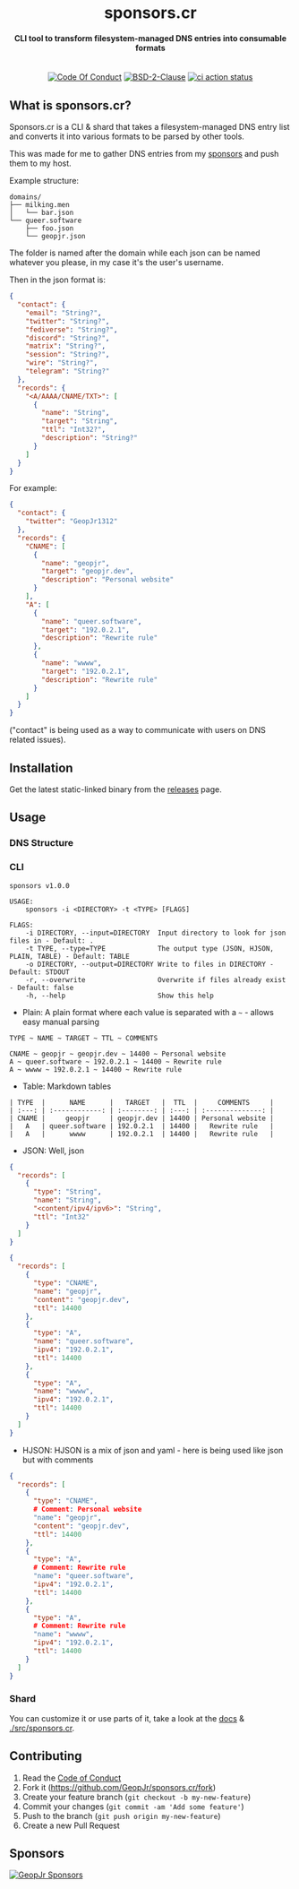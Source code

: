<h1 align="center">sponsors.cr</h1>
<h4 align="center">CLI tool to transform filesystem-managed DNS entries into consumable formats</h4>
<p align="center">
  <br />
    <a href="https://github.com/GeopJr/sponsors.cr/blob/main/CODE_OF_CONDUCT.md"><img src="https://img.shields.io/badge/Contributor%20Covenant-v2.1-ffffff.svg?style=for-the-badge&labelColor=000000" alt="Code Of Conduct" /></a>
    <a href="https://github.com/GeopJr/sponsors.cr/blob/main/LICENSE"><img src="https://img.shields.io/badge/LICENSE-BSD--2--Clause-ffffff.svg?style=for-the-badge&labelColor=000000" alt="BSD-2-Clause" /></a>
    <a href="https://github.com/GeopJr/sponsors.cr/actions"><img src="https://img.shields.io/github/workflow/status/geopjr/sponsors.cr/Specs%20&%20Lint/main?labelColor=000000&style=for-the-badge" alt="ci action status" /></a>
</p>

## What is sponsors.cr?

Sponsors.cr is a CLI & shard that takes a filesystem-managed DNS entry list and converts it into various formats to be parsed by other tools.

This was made for me to gather DNS entries from my [sponsors](https://github.com/sponsors/GeopJr) and push them to my host.

Example structure:

```tree
domains/
├── milking.men
│   └── bar.json
└── queer.software
    ├── foo.json
    └── geopjr.json
```

The folder is named after the domain while each json can be named whatever you please, in my case it's the user's username.

Then in the json format is:

```json
{
  "contact": {
    "email": "String?",
    "twitter": "String?",
    "fediverse": "String?",
    "discord": "String?",
    "matrix": "String?",
    "session": "String?",
    "wire": "String?",
    "telegram": "String?"
  },
  "records": {
    "<A/AAAA/CNAME/TXT>": [
      {
        "name": "String",
        "target": "String",
        "ttl": "Int32?",
        "description": "String?"
      }
    ]
  }
}
```

For example:

```json
{
  "contact": {
    "twitter": "GeopJr1312"
  },
  "records": {
    "CNAME": [
      {
        "name": "geopjr",
        "target": "geopjr.dev",
        "description": "Personal website"
      }
    ],
    "A": [
      {
        "name": "queer.software",
        "target": "192.0.2.1",
        "description": "Rewrite rule"
      },
      {
        "name": "wwww",
        "target": "192.0.2.1",
        "description": "Rewrite rule"
      }
    ]
  }
}
```

("contact" is being used as a way to communicate with users on DNS related issues).

## Installation

Get the latest static-linked binary from the [releases](https://github.com/GeopJr/sponsors.cr/releases/latest) page.

## Usage

### DNS Structure

### CLI

```crystal
sponsors v1.0.0

USAGE:
    sponsors -i <DIRECTORY> -t <TYPE> [FLAGS]

FLAGS:
    -i DIRECTORY, --input=DIRECTORY  Input directory to look for json files in - Default: .
    -t TYPE, --type=TYPE             The output type (JSON, HJSON, PLAIN, TABLE) - Default: TABLE
    -o DIRECTORY, --output=DIRECTORY Write to files in DIRECTORY - Default: STDOUT
    -r, --overwrite                  Overwrite if files already exist - Default: false
    -h, --help                       Show this help
```

- Plain: A plain format where each value is separated with a `~` - allows easy manual parsing

```
TYPE ~ NAME ~ TARGET ~ TTL ~ COMMENTS
```

```
CNAME ~ geopjr ~ geopjr.dev ~ 14400 ~ Personal website
A ~ queer.software ~ 192.0.2.1 ~ 14400 ~ Rewrite rule
A ~ wwww ~ 192.0.2.1 ~ 14400 ~ Rewrite rule
```

- Table: Markdown tables

```
| TYPE  |      NAME      |   TARGET   |  TTL  |     COMMENTS     |
| :---: | :------------: | :--------: | :---: | :--------------: |
| CNAME |     geopjr     | geopjr.dev | 14400 | Personal website |
|   A   | queer.software | 192.0.2.1  | 14400 |   Rewrite rule   |
|   A   |      wwww      | 192.0.2.1  | 14400 |   Rewrite rule   |
```

- JSON: Well, json

```json
{
  "records": [
    {
      "type": "String",
      "name": "String",
      "<content/ipv4/ipv6>": "String",
      "ttl": "Int32"
    }
  ]
}
```

```json
{
  "records": [
    {
      "type": "CNAME",
      "name": "geopjr",
      "content": "geopjr.dev",
      "ttl": 14400
    },
    {
      "type": "A",
      "name": "queer.software",
      "ipv4": "192.0.2.1",
      "ttl": 14400
    },
    {
      "type": "A",
      "name": "wwww",
      "ipv4": "192.0.2.1",
      "ttl": 14400
    }
  ]
}
```

- HJSON: HJSON is a mix of json and yaml - here is being used like json but with comments

```json
{
  "records": [
    {
      "type": "CNAME",
      # Comment: Personal website
      "name": "geopjr",
      "content": "geopjr.dev",
      "ttl": 14400
    },
    {
      "type": "A",
      # Comment: Rewrite rule
      "name": "queer.software",
      "ipv4": "192.0.2.1",
      "ttl": 14400
    },
    {
      "type": "A",
      # Comment: Rewrite rule
      "name": "wwww",
      "ipv4": "192.0.2.1",
      "ttl": 14400
    }
  ]
}
```

### Shard

You can customize it or use parts of it, take a look at the [docs](https://geopjr.github.io/sponsors.cr/) & [./src/sponsors.cr](./src/sponsors.cr).

## Contributing

1. Read the [Code of Conduct](https://github.com/GeopJr/sponsors.cr/blob/main/CODE_OF_CONDUCT.md)
2. Fork it (<https://github.com/GeopJr/sponsors.cr/fork>)
3. Create your feature branch (`git checkout -b my-new-feature`)
4. Commit your changes (`git commit -am 'Add some feature'`)
5. Push to the branch (`git push origin my-new-feature`)
6. Create a new Pull Request

## Sponsors

<p align="center">

[![GeopJr Sponsors](https://cdn.jsdelivr.net/gh/GeopJr/GeopJr@main/sponsors.svg)](https://github.com/sponsors/GeopJr)

</p>
